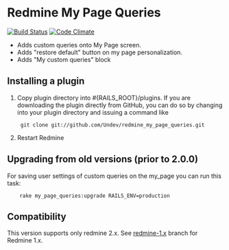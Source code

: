 # Redmine My Page Queries

[![Build Status](https://travis-ci.org/Undev/redmine_my_page_queries.png)](https://travis-ci.org/Undev/redmine_my_page_queries)
[![Code Climate](https://codeclimate.com/github/Undev/redmine_my_page_queries.png)](https://codeclimate.com/github/Undev/redmine_my_page_queries)

* Adds custom queries onto My Page screen.
* Adds "restore default" button on my page personalization.
* Adds "My custom queries" block

## Installing a plugin

1. Copy plugin directory into #{RAILS_ROOT}/plugins.
If you are downloading the plugin directly from GitHub,
you can do so by changing into your plugin directory and issuing a command like

        git clone git://github.com/Undev/redmine_my_page_queries.git

2. Restart Redmine

## Upgrading from old versions (prior to 2.0.0)

For saving user settings of custom queries on the my_page you can run this task:

        rake my_page_queries:upgrade RAILS_ENV=production

## Compatibility

This version supports only redmine 2.x. See [redmine-1.x](https://github.com/Undev/redmine_my_page_queries/tree/feature/1.4-compatibility) branch for Redmine 1.x.

